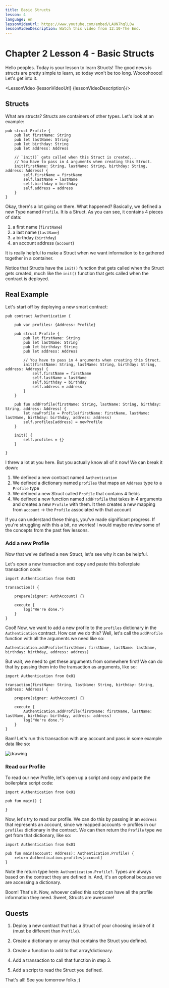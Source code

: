 ```yaml
---
title: Basic Structs
lesson: 4
language: en
lessonVideoUrl: https://www.youtube.com/embed/LAUN7hqlL0w
lessonVideoDescription: Watch this video from 12:10-The End.
---
```


<script>
  import LessonVideo from '$lib/components/atoms/LessonVideo.svelte';   
</script>

# Chapter 2 Lesson 4 - Basic Structs

Hello peoples. Today is your lesson to learn Structs! The good news is structs are pretty simple to learn, so today won't be too long. Woooohoooo! Let's get into it.

<LessonVideo {lessonVideoUrl} {lessonVideoDescription}/>

## Structs

What are structs? Structs are containers of other types. Let's look at an example:

```cadence
pub struct Profile {
    pub let firstName: String
    pub let lastName: String
    pub let birthday: String
    pub let address: Address

    // `init()` gets called when this Struct is created...
    // You have to pass in 4 arguments when creating this Struct.
    init(firstName: String, lastName: String, birthday: String, address: Address) {
        self.firstName = firstName
        self.lastName = lastName
        self.birthday = birthday
        self.address = address
    }
}
```

Okay, there's a lot going on there. What happened? Basically, we defined a new Type named `Profile`. It is a Struct. As you can see, it contains 4 pieces of data:

1. a first name (`firstName`)
2. a last name (`lastName`)
3. a birthday (`birthday`)
4. an account address (`account`)

It is really helpful to make a Struct when we want information to be gathered together in a container.

Notice that Structs have the `init()` function that gets called when the Struct gets created, much like the `init()` function that gets called when the contract is deployed.

## Real Example

Let's start off by deploying a new smart contract:

```cadence
pub contract Authentication {

    pub var profiles: {Address: Profile}

    pub struct Profile {
        pub let firstName: String
        pub let lastName: String
        pub let birthday: String
        pub let address: Address

        // You have to pass in 4 arguments when creating this Struct.
        init(firstName: String, lastName: String, birthday: String, address: Address) {
            self.firstName = firstName
            self.lastName = lastName
            self.birthday = birthday
            self.address = address
        }
    }

    pub fun addProfile(firstName: String, lastName: String, birthday: String, address: Address) {
        let newProfile = Profile(firstName: firstName, lastName: lastName, birthday: birthday, address: address)
        self.profiles[address] = newProfile
    }

    init() {
        self.profiles = {}
    }

}
```

I threw a lot at you here. But you actually know all of it now! We can break it down:

1. We defined a new contract named `Authentication`
2. We defined a dictionary named `profiles` that maps an `Address` type to a `Profile` type
3. We defined a new Struct called `Profile` that contains 4 fields
4. We defined a new function named `addProfile` that takes in 4 arguments and creates a new `Profile` with them. It then creates a new mapping from `account` -> the `Profile` associated with that account

If you can understand these things, you've made significant progress. If you're struggling with this a bit, no worries! I would maybe review some of the concepts from the past few lessons.

### Add a new Profile

Now that we've defined a new Struct, let's see why it can be helpful.

Let's open a new transaction and copy and paste this boilerplate transaction code:

```cadence
import Authentication from 0x01

transaction() {

    prepare(signer: AuthAccount) {}

    execute {
        log("We're done.")
    }
}
```

Cool! Now, we want to add a new profile to the `profiles` dictionary in the `Authentication` contract. How can we do this? Well, let's call the `addProfile` function with all the arguments we need like so: 

```cadence
Authentication.addProfile(firstName: firstName, lastName: lastName, birthday: birthday, address: address)
```

But wait, we need to get these arguments from somewhere first! We can do that by passing them into the transaction as arguments, like so:

```cadence
import Authentication from 0x01

transaction(firstName: String, lastName: String, birthday: String, address: Address) {

    prepare(signer: AuthAccount) {}

    execute {
        Authentication.addProfile(firstName: firstName, lastName: lastName, birthday: birthday, address: address)
        log("We're done.")
    }
}
```

Bam! Let's run this transaction with any account and pass in some example data like so:

<img src="/courses/beginner-cadence/txstuff.png" alt="drawing" size="400" />

### Read our Profile

To read our new Profile, let's open up a script and copy and paste the boilerplate script code:

```cadence
import Authentication from 0x01

pub fun main() {

}
```

Now, let's try to read our profile. We can do this by passing in an `Address` that represents an account, since we mapped accounts -> profiles in our `profiles` dictionary in the contract. We can then return the `Profile` type we get from that dictionary, like so:

```cadence
import Authentication from 0x01

pub fun main(account: Address): Authentication.Profile? {
    return Authentication.profiles[account]
}
```

Note the return type here: `Authentication.Profile?`. Types are always based on the contract they are defined in. And, it's an optional because we are accessing a dictionary.

Boom! That's it. Now, whoever called this script can have all the profile information they need. Sweet, Structs are awesome!

## Quests

1. Deploy a new contract that has a Struct of your choosing inside of it (must be different than `Profile`).

2. Create a dictionary or array that contains the Struct you defined.

3. Create a function to add to that array/dictionary.

4. Add a transaction to call that function in step 3.

5. Add a script to read the Struct you defined.

That's all! See you tomorrow folks ;)